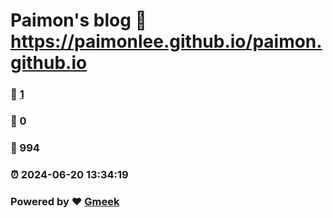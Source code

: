 # Paimon's blog :link: https://paimonlee.github.io/paimon.github.io 
### :page_facing_up: [1](https://paimonlee.github.io/paimon.github.io/tag.html) 
### :speech_balloon: 0 
### :hibiscus: 994 
### :alarm_clock: 2024-06-20 13:34:19 
### Powered by :heart: [Gmeek](https://github.com/Meekdai/Gmeek)
